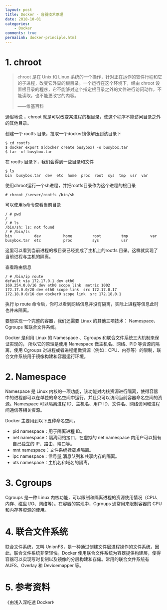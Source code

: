```yaml
---
layout: post
title: Docker - 容器技术原理
date: 2018-10-01
categories:
    - Docker
comments: true
permalink: docker-principle.html
---
```


# 1. chroot

> chroot 是在 Unix 和 Linux 系统的一个操作，针对正在运作的软件行程和它的子进程，改变它外显的根目录。一个运行在这个环境下，经由 chroot 设置根目录的程序，它不能够对这个指定根目录之外的文件进行访问动作，不能读取，也不能更改它的内容。
>
> ——维基百科

通俗地说 ，chroot 就是可以改变某进程的根目录，使这个程序不能访问目录之外的其他目录。

创建一个 rootfs 目录，拉取一个docker镜像解压到该目录下

```
$ cd rootfs 
$ docker export $(docker create busybox) -o busybox.tar
$ tar -xf busybox.tar
```

在 rootfs 目录下，我们会得到一些目录和文件

```
$ ls
bin  busybox.tar  dev  etc  home  proc  root  sys  tmp  usr  var
```

使用chroot运行一个sh进程，并把rootfs目录作为这个进程的根目录

```
# chroot /server/rootfs /bin/sh
```

可以使用ls命令查看当前目录

```
/ # pwd
/
/ # ls
/bin/sh: ls: not found
/ # /bin/ls
bin          dev          home         root         tmp          var
busybox.tar  etc          proc         sys          usr
```

这里可以看到当前进程的根目录已经变成了主机上的rootfs 目录。这样就实现了当前进程与主机的隔离。

查看路由信息

```
/ # /bin/ip route
default via 172.17.0.1 dev eth0
169.254.0.0/16 dev eth0 scope link  metric 1002
172.17.0.0/20 dev eth0 scope link  src 172.17.0.17
172.18.0.0/16 dev docker0 scope link  src 172.18.0.1
```

执行 ip route 命令后，你可以看到网络信息并没有隔离，实际上进程等信息此时也并未隔离。

要想实现一个完整的容器，我们还需要 Linux 的其他三项技术： Namespace、Cgroups 和联合文件系统。

Docker 是利用 Linux 的 Namespace 、Cgroups 和联合文件系统三大机制来保证实现的， 所以它的原理是使用  Namespace 做主机名、网络、PID 等资源的隔离，使用 Cgroups  对进程或者进程组做资源（例如：CPU、内存等）的限制，联合文件系统用于镜像构建和容器运行环境。

# 2. Namespace

Namespace 是 Linux  内核的一项功能，该功能对内核资源进行隔离，使得容器中的进程都可以在单独的命名空间中运行，并且只可以访问当前容器命名空间的资源。Namespace 可以隔离进程 ID、主机名、用户 ID、文件名、网络访问和进程间通信等相关资源。

Docker 主要用到以下五种命名空间。

- pid namespace：用于隔离进程 ID。
- net namespace：隔离网络接口，在虚拟的 net namespace 内用户可以拥有自己独立的 IP、路由、端口等。
- mnt namespace：文件系统挂载点隔离。
- ipc namespace：信号量,消息队列和共享内存的隔离。
- uts namespace：主机名和域名的隔离。

# 3. Cgroups

Cgroups 是一种 Linux 内核功能，可以限制和隔离进程的资源使用情况（CPU、内存、磁盘 I/O、网络等）。在容器的实现中，Cgroups 通常用来限制容器的 CPU 和内存等资源的使用。

# 4. 联合文件系统

联合文件系统，又叫  UnionFS，是一种通过创建文件层进程操作的文件系统，因此，联合文件系统非常轻快。Docker  使用联合文件系统为容器提供构建层，使得容器可以实现写时复制以及镜像的分层构建和存储。常用的联合文件系统有 AUFS、Overlay 和  Devicemapper 等。

# 5. 参考资料

《由浅入深吃透 Docker》